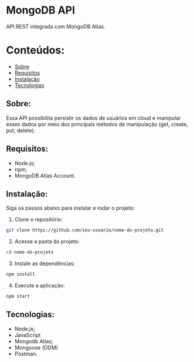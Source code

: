 # MongoDB API
API REST integrada com MongoDB Atlas.

# Conteúdos:

- [Sobre](#Sobre)
- [Requisitos](#Requisitos)
- [Instalação](#Instalação)
- [Tecnologias](#Tecnologias)

## Sobre:

Essa API possibilita persistir os dados de usuários em cloud e manipular esses dados por meio dos principais métodos de manipulação (get, create, put, delete).

## Requisitos:
- Node.js;
- npm;
- MongoDB Atlas Account.

## Instalação:

Siga os passos abaixo para instalar e rodar o projeto:

1. Clone o repositório:

```bash
git clone https://github.com/seu-usuario/nome-do-projeto.git

```

2. Acesse a pasta do projeto:

```bash
cd nome-do-projeto

```

3. Instale as dependências:

```bash
npm install

```

4. Execute a aplicação:

```bash
npm start
```

## Tecnologias:
- Node.js;
- JavaScript
- Mongodb Atlas;
- Mongoose (ODM)
- Postman.
